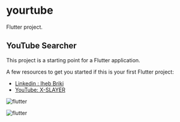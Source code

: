 # yourtube

Flutter project.

## YouTube Searcher 

This project is a starting point for a Flutter application.

A few resources to get you started if this is your first Flutter project:

- [Linkedin : Iheb Briki](https://www.linkedin.com/in/x-slayer/)
- [YouTube: X-SLAYER](https://www.youtube.com/c/XSLAYERTN)


![flutter](https://i.imgur.com/x0BkXW2.jpg)



![flutter](https://i.imgur.com/1Hwor8K.jpg)

